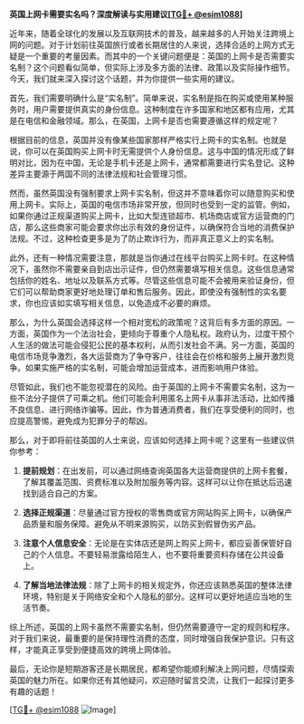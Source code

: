 **英国上网卡需要实名吗？深度解读与实用建议[[TG💪+ @esim1088](https://t.me/s/esim1088)]**

近年来，随着全球化的发展以及互联网技术的普及，越来越多的人开始关注跨境上网的问题。对于计划前往英国旅行或者长期居住的人来说，选择合适的上网方式无疑是一个重要的考量因素。而其中的一个关键问题便是：英国的上网卡是否需要实名制？这个问题看似简单，但实际上涉及多方面的法律、政策以及实际操作细节。今天，我们就来深入探讨这个话题，并为你提供一些实用的建议。

首先，我们需要明确什么是“实名制”。简单来说，实名制是指在购买或使用某种服务时，用户需要提供真实的身份信息。这种制度在许多国家和地区都有应用，尤其是在电信和金融领域。那么，在英国，上网卡是否也需要遵循这样的规定呢？

根据目前的信息，英国并没有像某些国家那样严格实行上网卡的实名制。也就是说，你可以在英国购买上网卡时无需提供个人身份信息。这与中国的情况形成了鲜明对比，因为在中国，无论是手机卡还是上网卡，通常都需要进行实名登记。这种差异主要源于两国不同的法律法规和社会管理习惯。

然而，虽然英国没有强制要求上网卡实名制，但这并不意味着你可以随意购买和使用上网卡。实际上，英国的电信市场非常开放，但同时也受到一定的监管。例如，如果你通过正规渠道购买上网卡，比如大型连锁超市、机场商店或官方运营商的门店，那么这些商家可能会要求你出示有效的身份证件，以确保符合当地的消费保护法规。不过，这种检查更多是为了防止欺诈行为，而非真正意义上的实名制。

此外，还有一种情况需要注意，那就是当你通过在线平台购买上网卡时。在这种情况下，虽然你不需要亲自到店出示证件，但仍然需要填写相关信息。这些信息通常包括你的姓名、地址以及联系方式等。尽管这些信息可能不会被用来验证身份，但它们可以帮助商家更好地处理订单和售后服务。因此，即使没有强制性的实名要求，你也应该如实填写相关信息，以免造成不必要的麻烦。

那么，为什么英国会选择这样一个相对宽松的政策呢？这背后有多方面的原因。一方面，英国作为一个法治社会，更倾向于尊重个人隐私权。政府认为，过度干预个人生活的做法可能会侵犯公民的基本权利，从而引发社会不满。另一方面，英国的电信市场竞争激烈，各大运营商为了争夺客户，往往会在价格和服务上展开激烈竞争。如果实施严格的实名制，可能会增加运营成本，进而影响用户体验。

尽管如此，我们也不能忽视潜在的风险。由于英国的上网卡不需要实名制，这为一些不法分子提供了可乘之机。他们可能会利用匿名上网卡从事非法活动，比如传播不良信息、进行网络诈骗等。因此，作为普通消费者，我们在享受便利的同时，也应提高警惕，避免成为犯罪分子的帮凶。

那么，对于即将前往英国的人士来说，应该如何选择上网卡呢？这里有一些建议供你参考：

1. **提前规划**：在出发前，可以通过网络查询英国各大运营商提供的上网卡套餐，了解其覆盖范围、资费标准以及附加服务等内容。这样可以让你在抵达后迅速找到适合自己的方案。

2. **选择正规渠道**：尽量通过官方授权的零售商或官方网站购买上网卡，以确保产品质量和服务保障。避免从不明来源购买，以防买到假冒伪劣产品。

3. **注意个人信息安全**：无论是在实体店还是网上购买上网卡，都应妥善保管好自己的个人信息。不要轻易泄露给陌生人，也不要将重要资料存储在公共设备上。

4. **了解当地法律法规**：除了上网卡的相关规定外，你还应该熟悉英国的整体法律环境，特别是关于网络安全和个人隐私的部分。这样可以更好地适应当地的生活节奏。

综上所述，英国的上网卡虽然不需要实名制，但仍然需要遵守一定的规则和程序。对于我们来说，最重要的是保持理性消费的态度，同时增强自我保护意识。只有这样，才能真正享受到便捷高效的跨境上网体验。

最后，无论你是短期游客还是长期居民，都希望你能顺利解决上网问题，尽情探索英国的魅力所在。如果你还有其他疑问，欢迎随时留言交流，让我们一起探讨更多有趣的话题！

[[TG💪+ @esim1088](https://t.me/s/esim1088) ![Image](https://i.postimg.cc/4NQfJmqS/Snipaste-2025-05-13-00-14-12.png)]